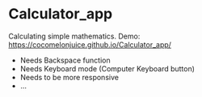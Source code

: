# Calculator_app
Calculating simple mathematics. Demo: https://cocomelonjuice.github.io/Calculator_app/
+ Needs Backspace function
+ Needs Keyboard mode (Computer Keyboard button)
+ Needs to be more responsive
+ ...
